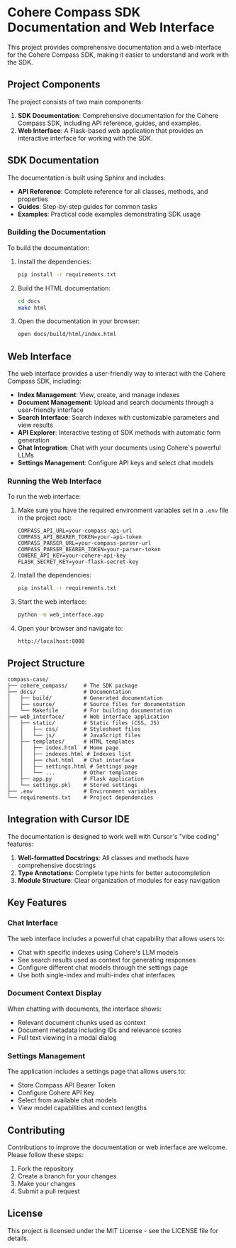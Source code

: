 # Cohere Compass SDK Documentation and Web Interface

This project provides comprehensive documentation and a web interface for the Cohere Compass SDK, making it easier to understand and work with the SDK.

## Project Components

The project consists of two main components:

1. **SDK Documentation**: Comprehensive documentation for the Cohere Compass SDK, including API reference, guides, and examples.
2. **Web Interface**: A Flask-based web application that provides an interactive interface for working with the SDK.

## SDK Documentation

The documentation is built using Sphinx and includes:

- **API Reference**: Complete reference for all classes, methods, and properties
- **Guides**: Step-by-step guides for common tasks
- **Examples**: Practical code examples demonstrating SDK usage

### Building the Documentation

To build the documentation:

1. Install the dependencies:
   ```bash
   pip install -r requirements.txt
   ```

2. Build the HTML documentation:
   ```bash
   cd docs
   make html
   ```

3. Open the documentation in your browser:
   ```bash
   open docs/build/html/index.html
   ```

## Web Interface

The web interface provides a user-friendly way to interact with the Cohere Compass SDK, including:

- **Index Management**: View, create, and manage indexes
- **Document Management**: Upload and search documents through a user-friendly interface
- **Search Interface**: Search indexes with customizable parameters and view results
- **API Explorer**: Interactive testing of SDK methods with automatic form generation
- **Chat Integration**: Chat with your documents using Cohere's powerful LLMs
- **Settings Management**: Configure API keys and select chat models

### Running the Web Interface

To run the web interface:

1. Make sure you have the required environment variables set in a `.env` file in the project root:
   ```
   COMPASS_API_URL=your-compass-api-url
   COMPASS_API_BEARER_TOKEN=your-api-token
   COMPASS_PARSER_URL=your-compass-parser-url
   COMPASS_PARSER_BEARER_TOKEN=your-parser-token
   COHERE_API_KEY=your-cohere-api-key
   FLASK_SECRET_KEY=your-flask-secret-key
   ```

2. Install the dependencies:
   ```bash
   pip install -r requirements.txt
   ```

3. Start the web interface:
   ```bash
   python -m web_interface.app
   ```

4. Open your browser and navigate to:
   ```
   http://localhost:8000
   ```

## Project Structure

```
compass-case/
├── cohere_compass/     # The SDK package
├── docs/               # Documentation
│   ├── build/          # Generated documentation
│   ├── source/         # Source files for documentation
│   └── Makefile        # For building documentation
├── web_interface/      # Web interface application
│   ├── static/         # Static files (CSS, JS)
│   │   ├── css/        # Stylesheet files
│   │   └── js/         # JavaScript files
│   ├── templates/      # HTML templates
│   │   ├── index.html  # Home page
│   │   ├── indexes.html # Indexes list
│   │   ├── chat.html   # Chat interface
│   │   ├── settings.html # Settings page
│   │   └── ...         # Other templates
│   ├── app.py          # Flask application
│   └── settings.pkl    # Stored settings
├── .env                # Environment variables
└── requirements.txt    # Project dependencies
```

## Integration with Cursor IDE

The documentation is designed to work well with Cursor's "vibe coding" features:

1. **Well-formatted Docstrings**: All classes and methods have comprehensive docstrings
2. **Type Annotations**: Complete type hints for better autocompletion
3. **Module Structure**: Clear organization of modules for easy navigation

## Key Features

### Chat Interface
The web interface includes a powerful chat capability that allows users to:
- Chat with specific indexes using Cohere's LLM models
- See search results used as context for generating responses
- Configure different chat models through the settings page
- Use both single-index and multi-index chat interfaces

### Document Context Display
When chatting with documents, the interface shows:
- Relevant document chunks used as context
- Document metadata including IDs and relevance scores
- Full text viewing in a modal dialog

### Settings Management
The application includes a settings page that allows users to:
- Store Compass API Bearer Token
- Configure Cohere API Key
- Select from available chat models
- View model capabilities and context lengths

## Contributing

Contributions to improve the documentation or web interface are welcome. Please follow these steps:

1. Fork the repository
2. Create a branch for your changes
3. Make your changes
4. Submit a pull request

## License

This project is licensed under the MIT License - see the LICENSE file for details. 
